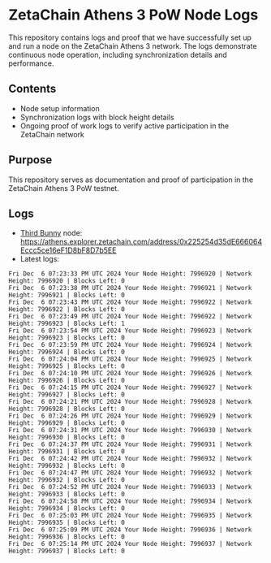 # ZetaChain Athens 3 PoW Node Logs
This repository contains logs and proof that we have successfully set up and run a node on the ZetaChain Athens 3 network. The logs demonstrate continuous node operation, including synchronization details and performance.

## Contents
- Node setup information
- Synchronization logs with block height details
- Ongoing proof of work logs to verify active participation in the ZetaChain network

## Purpose
This repository serves as documentation and proof of participation in the ZetaChain Athens 3 PoW testnet.

## Logs

- [Third Bunny](https://thirdbunny.xyz/) node: https://athens.explorer.zetachain.com/address/0x225254d35dE666064Eccc5ce16eF1D8bF8D7b5EE
- Latest logs:
```
Fri Dec  6 07:23:33 PM UTC 2024 Your Node Height: 7996920 | Network Height: 7996920 | Blocks Left: 0
Fri Dec  6 07:23:38 PM UTC 2024 Your Node Height: 7996921 | Network Height: 7996921 | Blocks Left: 0
Fri Dec  6 07:23:43 PM UTC 2024 Your Node Height: 7996922 | Network Height: 7996922 | Blocks Left: 0
Fri Dec  6 07:23:49 PM UTC 2024 Your Node Height: 7996922 | Network Height: 7996923 | Blocks Left: 1
Fri Dec  6 07:23:54 PM UTC 2024 Your Node Height: 7996923 | Network Height: 7996923 | Blocks Left: 0
Fri Dec  6 07:23:59 PM UTC 2024 Your Node Height: 7996924 | Network Height: 7996924 | Blocks Left: 0
Fri Dec  6 07:24:04 PM UTC 2024 Your Node Height: 7996925 | Network Height: 7996925 | Blocks Left: 0
Fri Dec  6 07:24:10 PM UTC 2024 Your Node Height: 7996926 | Network Height: 7996926 | Blocks Left: 0
Fri Dec  6 07:24:15 PM UTC 2024 Your Node Height: 7996927 | Network Height: 7996927 | Blocks Left: 0
Fri Dec  6 07:24:21 PM UTC 2024 Your Node Height: 7996928 | Network Height: 7996928 | Blocks Left: 0
Fri Dec  6 07:24:26 PM UTC 2024 Your Node Height: 7996929 | Network Height: 7996929 | Blocks Left: 0
Fri Dec  6 07:24:31 PM UTC 2024 Your Node Height: 7996930 | Network Height: 7996930 | Blocks Left: 0
Fri Dec  6 07:24:37 PM UTC 2024 Your Node Height: 7996931 | Network Height: 7996931 | Blocks Left: 0
Fri Dec  6 07:24:42 PM UTC 2024 Your Node Height: 7996932 | Network Height: 7996932 | Blocks Left: 0
Fri Dec  6 07:24:47 PM UTC 2024 Your Node Height: 7996932 | Network Height: 7996932 | Blocks Left: 0
Fri Dec  6 07:24:52 PM UTC 2024 Your Node Height: 7996933 | Network Height: 7996933 | Blocks Left: 0
Fri Dec  6 07:24:58 PM UTC 2024 Your Node Height: 7996934 | Network Height: 7996934 | Blocks Left: 0
Fri Dec  6 07:25:03 PM UTC 2024 Your Node Height: 7996935 | Network Height: 7996935 | Blocks Left: 0
Fri Dec  6 07:25:09 PM UTC 2024 Your Node Height: 7996936 | Network Height: 7996936 | Blocks Left: 0
Fri Dec  6 07:25:14 PM UTC 2024 Your Node Height: 7996937 | Network Height: 7996937 | Blocks Left: 0
```
